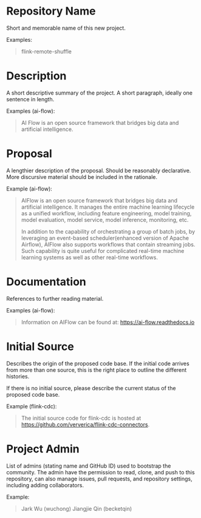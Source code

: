 # Repository Name
Short and memorable name of this new project. 

Examples: 

> flink-remote-shuffle

# Description
A short descriptive summary of the project. A short paragraph, ideally one sentence in length. 

Examples (ai-flow):
> AI Flow is an open source framework that bridges big data and artificial intelligence.

# Proposal
A lengthier description of the proposal. Should be reasonably declarative. More discursive material should be included in the rationale.

Example (ai-flow):
> AIFlow is an open source framework that bridges big data and artificial intelligence. It manages the entire machine learning lifecycle as a unified workflow, including feature engineering, model training, model evaluation, model service, model inference, monitoring, etc.
> 
> In addition to the capability of orchestrating a group of batch jobs, by leveraging an event-based scheduler(enhanced version of Apache Airflow), AIFlow also supports workflows that contain streaming jobs. Such capability is quite useful for complicated real-time machine learning systems as well as other real-time workflows.

# Documentation
References to further reading material.

Examples (ai-flow):
> Information on AIFlow can be found at: https://ai-flow.readthedocs.io

# Initial Source
Describes the origin of the proposed code base. If the initial code arrives from more than one source, this is the right place to outline the different histories.

If there is no initial source, please describe the current status of the proposed code base. 

Example (flink-cdc):
> The initial source code for flink-cdc is hosted at https://github.com/ververica/flink-cdc-connectors.


# Project Admin
List of admins (stating name and GitHub ID) used to bootstrap the community. The admin have the permission to read, clone, and push to this repository, can also manage issues, pull requests, and repository settings, including adding collaborators.

Example:

> Jark Wu (wuchong)
> Jiangjie Qin (becketqin)
